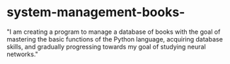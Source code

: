 # system-management-books-
"I am creating a program to manage a database of books with the goal of mastering the basic functions of the Python language, acquiring database skills, and gradually progressing towards my goal of studying neural networks."
